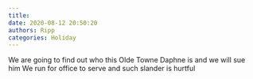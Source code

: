 ```yaml
---
title: 
date: 2020-08-12 20:50:20
authors: Ripp
categories: Holiday
---
```


 We are going to find out who this Olde Towne Daphne is and we will sue him
We run for office to serve and such slander is hurtful